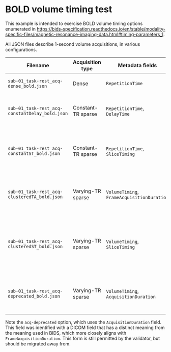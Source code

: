 # BOLD volume timing test

This example is intended to exercise BOLD volume timing options enumerated in
https://bids-specification.readthedocs.io/en/stable/modality-specific-files/magnetic-resonance-imaging-data.html#timing-parameters_1.

All JSON files describe 1-second volume acquisitions, in various configurations.

| Filename                                       | Acquisition type   | Metadata fields                            | Description                                                                      |
| ---------------------------------------------- | ------------------ | ------------------------------------------ | -------------------------------------------------------------------------------- |
| `sub-01_task-rest_acq-dense_bold.json`         | Dense              | `RepetitionTime`                           | No gaps in volume acquisitions.                                                  |
| `sub-01_task-rest_acq-constantDelay_bold.json` | Constant-TR sparse | `RepetitionTime`, `DelayTime`              | Constant TR with a gap between volume acquisitions.                              |
| `sub-01_task-rest_acq-constantST_bold.json`    | Constant-TR sparse | `RepetitionTime`, `SliceTiming`            | Constant TR, with acquisition duration calculable from `SliceTiming`.            |
| `sub-01_task-rest_acq-clusteredTA_bold.json`   | Varying-TR sparse  | `VolumeTiming`, `FrameAcquisitionDuration` | Volume onsets and constant acquisition duration provided.                        |
| `sub-01_task-rest_acq-clusteredST_bold.json`   | Varying-TR sparse  | `VolumeTiming`, `SliceTiming`              | Volume onsets provided, with acquisition duration calculable from `SliceTiming`. |
| `sub-01_task-rest_acq-deprecated_bold.json`    | Varying-TR sparse  | `VolumeTiming`, `AcquisitionDuration`      | Volume onsets and constant acquisition duration provided.                        |

Note the `acq-deprecated` option, which uses the `AcquisitionDuration` field.
This field was identified with a DICOM field that has a distinct meaning from the meaning
used in BIDS, which more closely aligns with `FrameAcquisitionDuration`.
This form is still permitted by the validator, but should be migrated away from.
